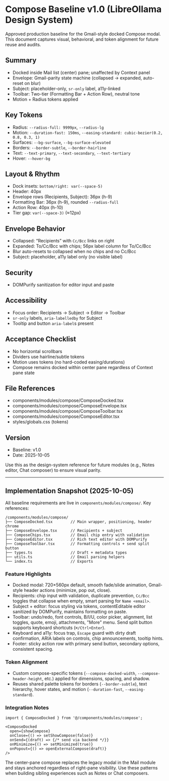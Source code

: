 # Compose Baseline v1.0 (LibreOllama Design System)

Approved production baseline for the Gmail-style docked Compose modal. This document captures visual, behavioral, and token alignment for future reuse and audits.

## Summary
- Docked inside Mail list (center) pane; unaffected by Context panel
- Envelope: Gmail-parity state machine (collapsed → expanded, auto-reset on blur)
- Subject: placeholder-only, `sr-only` label, a11y-linked
- Toolbar: Two-tier (Formatting Bar + Action Row), neutral tone
- Motion + Radius tokens applied

## Key Tokens
- Radius: `--radius-full: 9999px`, `--radius-lg`
- Motion: `--duration-fast: 150ms`, `--easing-standard: cubic-bezier(0.2, 0.8, 0.3, 1)`
- Surfaces: `--bg-surface`, `--bg-surface-elevated`
- Borders: `--border-subtle`, `--border-hairline`
- Text: `--text-primary`, `--text-secondary`, `--text-tertiary`
- Hover: `--hover-bg`

## Layout & Rhythm
- Dock insets: `bottom/right: var(--space-5)`
- Header: 40px
- Envelope rows (Recipients, Subject): 36px (h-9)
- Formatting Bar: 36px (h-9), rounded `--radius-full`
- Action Row: 40px (h-10)
- Tier gap: `var(--space-3)` (≈12px)

## Envelope Behavior
- Collapsed: “Recipients” with `Cc/Bcc` links on right
- Expanded: To/Cc/Bcc with chips; 56px label column for To/Cc/Bcc
- Blur auto-resets to collapsed when no chips and no Cc/Bcc
- Subject: placeholder, a11y label only (no visible label)

## Security
- DOMPurify sanitization for editor input and paste

## Accessibility
- Focus order: Recipients → Subject → Editor → Toolbar
- `sr-only` labels, `aria-labelledby` for Subject
- Tooltip and button `aria-label`s present

## Acceptance Checklist
- No horizontal scrollbars
- Dividers use hairline/subtle tokens
- Motion uses tokens (no hard-coded easing/durations)
- Compose remains docked within center pane regardless of Context pane state

## File References
- components/modules/compose/ComposeDocked.tsx
- components/modules/compose/ComposeEnvelope.tsx
- components/modules/compose/ComposeToolbar.tsx
- components/modules/compose/ComposeEditor.tsx
- styles/globals.css (tokens)

## Version
- Baseline: v1.0
- Date: 2025-10-05

Use this as the design-system reference for future modules (e.g., Notes editor, Chat composer) to ensure visual parity.

---

## Implementation Snapshot (2025-10-05)

All baseline requirements are live in `components/modules/compose/`. Key references:

```
/components/modules/compose/
├── ComposeDocked.tsx        // Main wrapper, positioning, header chrome
├── ComposeEnvelope.tsx      // Recipients + subject
├── ComposeChips.tsx         // Email chip entry with validation
├── ComposeEditor.tsx        // Rich text editor with DOMPurify
├── ComposeToolbar.tsx       // Formatting controls + send split button
├── types.ts                 // Draft + metadata types
├── utils.ts                 // Email parsing helpers
└── index.ts                 // Exports
```

### Feature Highlights
- Docked modal: 720×560px default, smooth fade/slide animation, Gmail-style header actions (minimize, pop out, close).
- Recipients: chip input with validation, duplicate prevention, `Cc/Bcc` toggles that collapse when empty, smart parsing for `Name <email>`.
- Subject + editor: focus styling via tokens, contentEditable editor sanitized by DOMPurify, maintains formatting on paste.
- Toolbar: undo/redo, font controls, B/I/U, color picker, alignment, list toggles, quote, emoji, attachments, "More" menu. Send split button supports keyboard shortcuts (`⌘/Ctrl+Enter`).
- Keyboard and a11y: focus trap, `Escape` guard with dirty draft confirmation, ARIA labels on controls, chip announcements, tooltip hints.
- Footer: sticky action row with primary send button, secondary options, consistent spacing.

### Token Alignment
- Custom compose-specific tokens (`--compose-docked-width`, `--compose-header-height`, etc.) applied for dimensions, spacing, and shadow.
- Reuses shared palette tokens for borders (`--border-subtle`), text hierarchy, hover states, and motion (`--duration-fast`, `--easing-standard`).

### Integration Notes
```tsx
import { ComposeDocked } from '@/components/modules/compose';

<ComposeDocked
  open={showCompose}
  onClose={() => setShowCompose(false)}
  onSend={(draft) => {/* send via backend */}}
  onMinimize={() => setMinimized(true)}
  onPopout={() => openExternalCompose(draft)}
/>
```

The center-pane compose replaces the legacy modal in the Mail module and stays anchored regardless of right-pane visibility. Use these patterns when building sibling experiences such as Notes or Chat composers.
